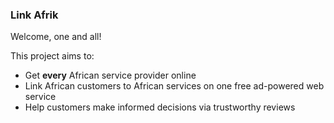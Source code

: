 ### Link Afrik

Welcome, one and all!

This project aims to: 
* Get **every** African service provider online
* Link African customers to African services on one free ad-powered web service
* Help customers make informed decisions via trustworthy reviews
